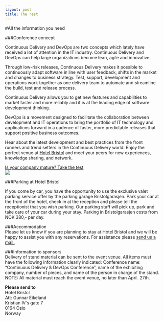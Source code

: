```yaml
---
layout: post
title: The rest
---
```

#All the information you need


###Conference concept<br/>

Continuous Delivery and DevOps are two concepts which lately have received a lot of attention in the IT industry.
Continuous Delivery and DevOps can help large organizations become lean, agile and innovative.

Through low-risk releases, Continuous Delivery makes it possible to continuously adapt software in line with user feedback, shifts in the market and changes to business strategy. Test, support, development and operations work together as one delivery team to automate and streamline the build, test and release process.

Continuous Delivery allows you to get new features and capabilities to market faster and more reliably and it is at the leading edge of software development thinking.

DevOps is a movement designed to facilitate the collaboration between development and IT operations to bring the portfolio of IT technology and applications forward in a cadence of faster, more predictable releases that support positive business outcomes.

Hear about the latest development and best practices from the front runners and trend setters in the Continuous Delivery world. Enjoy the perfect venue at [Hotel Bristol](http://www.thonhotels.com/hotels/countrys/norway/oslo/thon-hotel-bristol1/conference/) and meet your peers for new experiences, knowledge sharing, and network. <br/>

<a href="http://cdmi.praqma.net/">
Is your company mature? Take the test
</a><br/>
<a href="http://cdmi.praqma.net/">
<img src="{{site.root}}/images/maturity_model_web.png" class="stdcenter" style="width:600.">
</a><br/>

###Parking at Hotel Bristol<br/>

If you come by car, you have the opportunity to use the exclusive valet parking service offer by the parking garage Bristolgarasjen. Park your car at the front of the hotel, check in at the reception and please tell the receptionist that you wish parking. Our parking staff will pick up, park and take care of your car during your stay. Parking in Bristolgarasjen costs from NOK 380,- per day.

###Accommodation<br/>
Please let us know if you are planning to stay at Hotel Bristol and we will be happy to assist you with any reservations. For assistance please [send us a mail.](mailto:ah@praqma.net)

###Information to sponsors<br/>
Delivery of stand material can be sent to the event venue. All items must have the following information clearly indicated: Conference name: “Continuous Delivery & DevOps Conference”, name of the exhibiting company, number of pieces, and name of the person in charge of the stand.<br/>
NOTE: All material must reach the event venue, no later than April. 27th.

**Please send to**<br/>
Hotel Bristol<br/>
Att: Gunnar Eikeland<br/>
Kristian IV's gate 7<br/>
0164 Oslo<br/>
Norway<br/>
